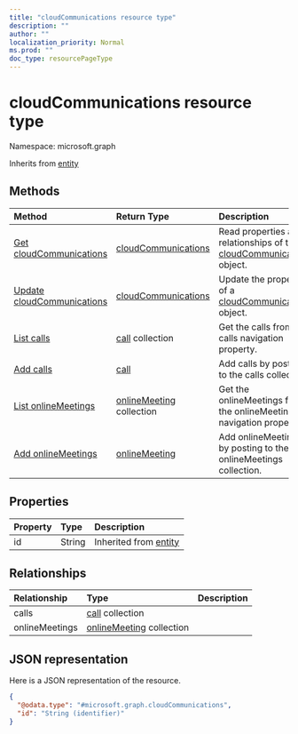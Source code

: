 ```yaml
---
title: "cloudCommunications resource type"
description: ""
author: ""
localization_priority: Normal
ms.prod: ""
doc_type: resourcePageType
---
```


# cloudCommunications resource type


Namespace: microsoft.graph




Inherits from [entity](../resources/entity.md)

## Methods
|Method|Return Type|Description|
|:---|:---|:---|
|[Get cloudCommunications](../api/cloudcommunications-get.md)|[cloudCommunications](../resources/cloudcommunications.md)|Read properties and relationships of the [cloudCommunications](../resources/cloudcommunications.md) object.|
|[Update cloudCommunications](../api/cloudcommunications-update.md)|[cloudCommunications](../resources/cloudcommunications.md)|Update the properties of a [cloudCommunications](../resources/cloudcommunications.md) object.|
|[List calls](../api/cloudcommunications-list-calls.md)|[call](../resources/call.md) collection|Get the calls from the calls navigation property.|
|[Add calls](../api/cloudcommunications-post-calls.md)|[call](../resources/call.md)|Add calls by posting to the calls collection.|
|[List onlineMeetings](../api/cloudcommunications-list-onlinemeetings.md)|[onlineMeeting](../resources/onlinemeeting.md) collection|Get the onlineMeetings from the onlineMeetings navigation property.|
|[Add onlineMeetings](../api/cloudcommunications-post-onlinemeetings.md)|[onlineMeeting](../resources/onlinemeeting.md)|Add onlineMeetings by posting to the onlineMeetings collection.|

## Properties
|Property|Type|Description|
|:---|:---|:---|
|id|String| Inherited from [entity](../resources/entity.md)|

## Relationships
|Relationship|Type|Description|
|:---|:---|:---|
|calls|[call](../resources/call.md) collection||
|onlineMeetings|[onlineMeeting](../resources/onlinemeeting.md) collection||

## JSON representation
Here is a JSON representation of the resource.
<!-- {
  "blockType": "resource",
  "keyProperty": "id",
  "@odata.type": "microsoft.graph.cloudCommunications",
  "baseType": "microsoft.graph.entity",
  "openType": false
}
-->
``` json
{
  "@odata.type": "#microsoft.graph.cloudCommunications",
  "id": "String (identifier)"
}
```

